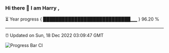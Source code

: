 ### Hi there 👋 I am Harry , 

⏳ Year progress { ████████████████████████████▁▁ } 96.20 %

---

⏰ Updated on Sun, 18 Dec 2022 03:09:47 GMT

![Progress Bar CI](https://github.com/duykhang68/duykhang68/workflows/Progress%20Bar%20CI/badge.svg)

